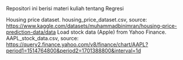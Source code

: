 Repositori ini berisi materi kuliah tentang Regresi

Housing price dataset. housing_price_dataset.csv, source: https://www.kaggle.com/datasets/muhammadbinimran/housing-price-prediction-data/data
Load stock data (Apple) from Yahoo Finance. AAPL_stock_data.csv, source: https://query2.finance.yahoo.com/v8/finance/chart/AAPL?period1=1514764800&period2=1701388800&interval=1d
